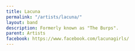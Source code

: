 ```yaml
---
title: Lacuna
permalink: "/artists/lacuna/"
layout: band
description: Formerly known as "The Burps".
parent: Artists
facebook: https://www.facebook.com/lacunagirls/
---
```

